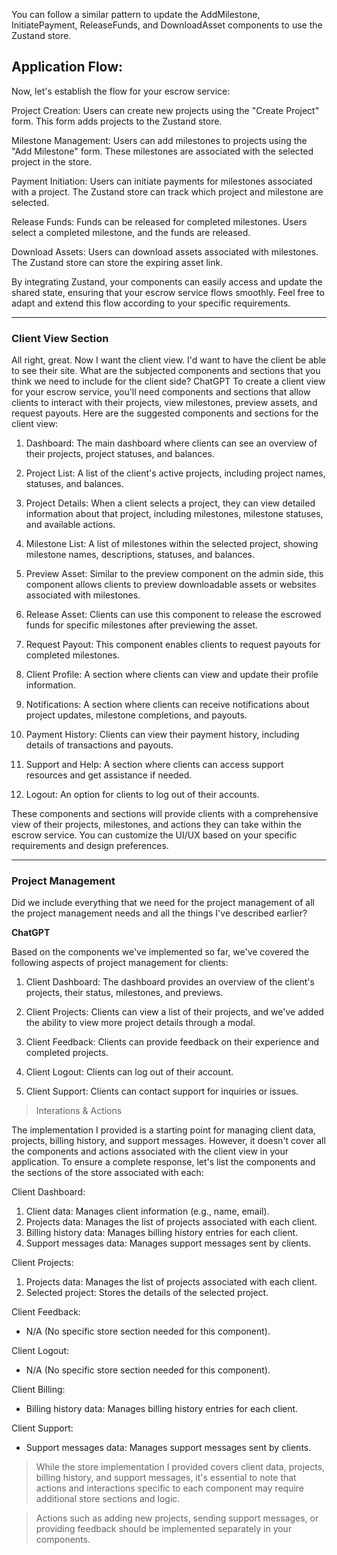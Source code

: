 You can follow a similar pattern to update the AddMilestone, InitiatePayment, ReleaseFunds, and DownloadAsset components to use the Zustand store.


## Application Flow:


Now, let's establish the flow for your escrow service:

Project Creation: Users can create new projects using the "Create Project" form. This form adds projects to the Zustand store.

Milestone Management: Users can add milestones to projects using the "Add Milestone" form. These milestones are associated with the selected project in the store.

Payment Initiation: Users can initiate payments for milestones associated with a project. The Zustand store can track which project and milestone are selected.

Release Funds: Funds can be released for completed milestones. Users select a completed milestone, and the funds are released.

Download Assets: Users can download assets associated with milestones. The Zustand store can store the expiring asset link.

By integrating Zustand, your components can easily access and update the shared state, ensuring that your escrow service flows smoothly. Feel free to adapt and extend this flow according to your specific requirements.

---

### Client View Section

All right, great. Now I want the client view. I'd want to have the client be able to see their site. What are the subjected components and sections that you think we need to include for the client side?
ChatGPT
To create a client view for your escrow service, you'll need components and sections that allow clients to interact with their projects, view milestones, preview assets, and request payouts. Here are the suggested components and sections for the client view:

1. Dashboard: The main dashboard where clients can see an overview of their projects, project statuses, and balances.

1. Project List: A list of the client's active projects, including project names, statuses, and balances.

1. Project Details: When a client selects a project, they can view detailed information about that project, including milestones, milestone statuses, and available actions.

1. Milestone List: A list of milestones within the selected project, showing milestone names, descriptions, statuses, and balances.

1. Preview Asset: Similar to the preview component on the admin side, this component allows clients to preview downloadable assets or websites associated with milestones.

1. Release Asset: Clients can use this component to release the escrowed funds for specific milestones after previewing the asset.

1. Request Payout: This component enables clients to request payouts for completed milestones.

1. Client Profile: A section where clients can view and update their profile information.

1. Notifications: A section where clients can receive notifications about project updates, milestone completions, and payouts.

1. Payment History: Clients can view their payment history, including details of transactions and payouts.

1. Support and Help: A section where clients can access support resources and get assistance if needed.

1. Logout: An option for clients to log out of their accounts.

These components and sections will provide clients with a comprehensive view of their projects, milestones, and actions they can take within the escrow service. You can customize the UI/UX based on your specific requirements and design preferences.

---

### Project Management

Did we include everything that we need for the project management of all the project management needs and all the things I've described earlier?

**ChatGPT**

Based on the components we've implemented so far, we've covered the following aspects of project management for clients:

1. Client Dashboard: The dashboard provides an overview of the client's projects, their status, milestones, and previews.

1. Client Projects: Clients can view a list of their projects, and we've added the ability to view more project details through a modal.

1. Client Feedback: Clients can provide feedback on their experience and completed projects.

1. Client Logout: Clients can log out of their account.

1. Client Support: Clients can contact support for inquiries or issues.

> Interations & Actions

The implementation I provided is a starting point for managing client data, projects, billing history, and support messages. However, it doesn't cover all the components and actions associated with the client view in your application. To ensure a complete response, let's list the components and the sections of the store associated with each:

 Client Dashboard:

1. Client data: Manages client information (e.g., name, email).
2. Projects data: Manages the list of projects associated with each client.
3. Billing history data: Manages billing history entries for each client.
4. Support messages data: Manages support messages sent by clients.

Client Projects:

1. Projects data: Manages the list of projects associated with each client.
2. Selected project: Stores the details of the selected project.

Client Feedback:

- N/A (No specific store section needed for this component).

Client Logout:

- N/A (No specific store section needed for this component).

Client Billing:

- Billing history data: Manages billing history entries for each client.

Client Support:

- Support messages data: Manages support messages sent by clients.


> While the store implementation I provided covers client data, projects, billing history, and support messages, it's essential to note that actions and interactions specific to each component may require additional store sections and logic. 

> Actions such as adding new projects, sending support messages, or providing feedback should be implemented separately in your components.